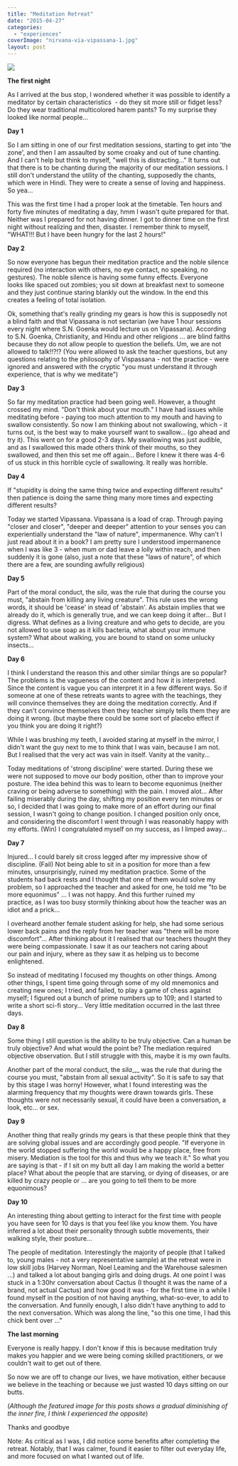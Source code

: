 ```yaml
---
title: "Meditation Retreat"
date: "2015-04-27"
categories: 
  - "experiences"
coverImage: "nirvana-via-vipassana-1.jpg"
layout: post
---
```


![]({{site.baseurl}}/images/{{page.coverImage}})

**The first night**

As I arrived at the bus stop, I wondered whether it was possible to identify a meditator by certain characteristics  - do they sit more still or fidget less? Do they wear traditional multicolored harem pants? To my surprise they looked like normal people...

**Day 1**

So I am sitting in one of our first meditation sessions, starting to get into 'the zone', and then I am assaulted by some croaky and out of tune chanting. And I can't help but think to myself, "well this is distracting..." It turns out that there is to be chanting during the majority of our meditation sessions. I still don't understand the utility of the chanting, supposedly the chants, which were in Hindi. They were to create a sense of loving and happiness. So yea...

This was the first time I had a proper look at the timetable. Ten hours and forty five minutes of meditating a day, hmm I wasn't quite prepared for that. Neither was I prepared for not having dinner. I got to dinner time on the first night without realizing and then, disaster. I remember think to myself, "WHAT!!! But I have been hungry for the last 2 hours!"

**Day 2**

So now everyone has begun their meditation practice and the noble silence required (no interaction with others, no eye contact, no speaking, no gestures). The noble silence is having some funny effects. Everyone looks like spaced out zombies; you sit down at breakfast next to someone and they just continue staring blankly out the window. In the end this creates a feeling of total isolation.

Ok, something that's really grinding my gears is how this is supposedly not a blind faith and that Vipassana is not sectarian (we have 1 hour sessions every night where S.N. Goenka would lecture us on Vipassana). According to S.N. Goenka, Christianity, and Hindu and other religions ... are blind faiths because they do not allow people to question the beliefs. Um, we are not allowed to talk!!?!? (You were allowed to ask the teacher questions, but any questions relating to the philosophy of Vispassana - not the practice - were ignored and answered with the cryptic "you must understand it through experience, that is why we meditate")

**Day 3**

So far my meditation practice had been going well. However, a thought crossed my mind. "Don't think about your mouth." I have had issues while meditating before - paying too much attention to my mouth and having to swallow consistently. So now I am thinking about not swallowing, which - it turns out, is the best way to make yourself want to swallow... (go ahead and try it). This went on for a good 2-3 days. My swallowing was just audible, and as I swallowed this made others think of their mouths, so they swallowed, and then this set me off again... Before I knew it there was 4-6 of us stuck in this horrible cycle of swallowing. It really was horrible.

**Day 4**

If "stupidity is doing the same thing twice and expecting different results" then patience is doing the same thing many more times and expecting different results?

Today we started Vipassana. Vipassana is a load of crap. Through paying "closer and closer", "deeper and deeper" attention to your senses you can experientially understand the "law of nature", impermanence. Why can't I just read about it in a book? I am pretty sure I understood impermanence when I was like 3 - when mum or dad leave a lolly within reach, and then suddenly it is gone (also, just a note that these "laws of nature", of which there are a few, are sounding awfully religious)

**Day 5**

Part of the moral conduct, the _sila_, was the rule that during the course you must, "abstain from killing any living creature". This rule uses the wrong words, it should be 'cease' in stead of 'abstain'. As abstain implies that we already do it, which is generally true, and we can keep doing it after... But I digress. What defines as a living creature and who gets to decide, are you not allowed to use soap as it kills bacteria, what about your immune system? What about walking, you are bound to stand on some unlucky insects...

**Day 6**

I think I understand the reason this and other similar things are so popular? The problems is the vagueness of the content and how it is interpreted. Since the content is vague you can interpret it in a few different ways. So if someone at one of these retreats wants to agree with the teachings, they will convince themselves they are doing the meditation correctly. And if they can't convince themselves then they teacher simply tells them they are doing it wrong. (but maybe there could be some sort of placebo effect if you think you are doing it right?)

While I was brushing my teeth, I avoided staring at myself in the mirror, I didn't want the guy next to me to think that I was vain, because I am not. But I realised that the very act was vain in itself. Vanity at the vanity...

Today meditations of 'strong discipline' were started. During these we were not supposed to move our body position, other than to improve your posture. The idea behind this was to learn to become equonimus (neither craving or being adverse to something) with the pain. I moved alot... After failing miserably during the day, shifting my position every ten minutes or so, I decided that I was going to make more of an effort during our final session, I wasn't going to change position. I changed position only once, and considering the discomfort I went through I was reasonably happy with my efforts. (Win) I congratulated myself on my success, as I limped away...

**Day 7**

Injured... I could barely sit cross legged after my impressive show of discipline. (Fail) Not being able to sit in a position for more than a few minutes, unsurprisingly, ruined my meditation practice. Some of the students had back rests and I thought that one of them would solve my problem, so I approached the teacher and asked for one, he told me "to be more equonimus" ... I was not happy. And this further ruined my practice, as I was too busy stormily thinking about how the teacher was an idiot and a prick...

I overheard another female student asking for help, she had some serious lower back pains and the reply from her teacher was "there will be more discomfort"... After thinking about it I realised that our teachers thought they were being compassionate. I saw it as our teachers not caring about our pain and injury, where as they saw it as helping us to become enlightened.

So instead of meditating I focused my thoughts on other things. Among other things, I spent time going through some of my old mnemonics and creating new ones; I tried, and failed, to play a game of chess against myself; I figured out a bunch of prime numbers up to 109; and I started to write a short sci-fi story... Very little meditation occurred in the last three days.

**Day 8**

Some thing I still question is the ability to be truly objective. Can a human be truly objective? And what would the point be? The mediation required objective observation. But I still struggle with this, maybe it is my own faults.

Another part of the moral conduct, the _sila__,_ was the rule that during the course you must, "abstain from all sexual activity". So it is safe to say that by this stage I was horny! However, what I found interesting was the alarming frequency that my thoughts were drawn towards girls. These thoughts were not necessarily sexual, it could have been a conversation, a look, etc... or sex.

**Day 9**

Another thing that really grinds my gears is that these people think that they are solving global issues and are accordingly good people. "If everyone in the world stopped suffering the world would be a happy place, free from misery. Mediation is the tool for this and thus why we teach it." So what you are saying is that - if I sit on my butt all day I am making the world a better place? What about the people that are starving, or dying of diseases, or are killed by crazy people or ... are you going to tell them to be more equonimous?

**Day 10**

An interesting thing about getting to interact for the first time with people you have seen for 10 days is that you feel like you know them. You have inferred a lot about their personality through subtle movements, their walking style, their posture...

The people of meditation. Interestingly the majority of people (that I talked to, young males - not a very representative sample) at the retreat were in low skill jobs (Harvey Norman, Noel Leaming and the Warehouse salesmen ...) and talked a lot about banging girls and doing drugs. At one point I was stuck in a 1:30hr conversation about Cactus (I thought it was the name of a brand, not actual Cactus) and how good it was - for the first time in a while I found myself in the position of not having anything, what-so-ever, to add to the conversation. And funnily enough, I also didn't have anything to add to the next conversation. Which was along the line, "so this one time, I had this chick bent over ..."

**The last morning**

Everyone is really happy. I don't know if this is because meditation truly makes you happier and we were being coming skilled practitioners, or we couldn't wait to get out of there.

So now we are off to change our lives, we have motivation, either because we believe in the teaching or because we just wasted 10 days sitting on our butts.

(_Although the featured image for this posts shows a gradual diminishing of the inner fire, I think I experienced the opposite_)

Thanks and goodbye

Note: As critical as I was, I did notice some benefits after completing the retreat. Notably, that I was calmer, found it easier to filter out everyday life, and more focused on what I wanted out of life.
